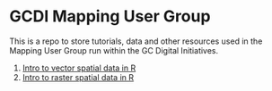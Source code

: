 # GCDI Mapping User Group

This is a repo to store tutorials, data and other resources used in the Mapping User Group run within the GC Digital Initiatives.

1. [Intro to vector spatial data in R](http://htmlpreview.github.io/?https://github.com/Rilquer/gcdi-mapping-user-group/blob/main/tutorials/01_intro_vector_R/01_intro_vector_R.html)
2. [Intro to raster spatial data in R](https://htmlpreview.github.io/?https://github.com/Rilquer/gcdi-mapping-user-group/blob/main/tutorials/02_intro_raster_R/02_intro_raster_R.html)
